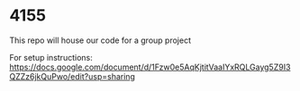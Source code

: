 # 4155
This repo will house our code for a group project

For setup instructions:
https://docs.google.com/document/d/1Fzw0e5AqKjtitVaaIYxRQLGayg5Z9I3QZZz6jkQuPwo/edit?usp=sharing